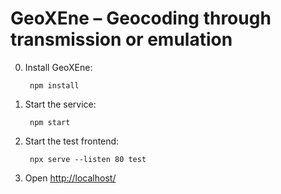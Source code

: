# GeoXEne – Geocoding through transmission or emulation

0. Install GeoXEne:

        npm install

1. Start the service:

        npm start

2. Start the test frontend:

        npx serve --listen 80 test

3. Open <http://localhost/>
